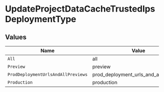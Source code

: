 # UpdateProjectDataCacheTrustedIpsDeploymentType


## Values

| Name                                  | Value                                 |
| ------------------------------------- | ------------------------------------- |
| `All`                                 | all                                   |
| `Preview`                             | preview                               |
| `ProdDeploymentUrlsAndAllPreviews`    | prod_deployment_urls_and_all_previews |
| `Production`                          | production                            |